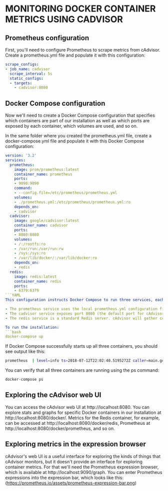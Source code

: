 # MONITORING DOCKER CONTAINER METRICS USING CADVISOR

## Prometheus configuration
First, you'll need to configure Prometheus to scrape metrics from cAdvisor. Create a prometheus.yml file and populate it with this configuration:
```YAML
scrape_configs:
- job_name: cadvisor
  scrape_interval: 5s
  static_configs:
  - targets:
    - cadvisor:8080
```  

## Docker Compose configuration
Now we'll need to create a Docker Compose configuration that specifies which containers are part of our installation as well as which ports are exposed by each container, which volumes are used, and so on.

In the same folder where you created the prometheus.yml file, create a docker-compose.yml file and populate it with this Docker Compose configuration:
```YAML
version: '3.2'
services:
  prometheus:
    image: prom/prometheus:latest
    container_name: prometheus
    ports:
    - 9090:9090
    command:
    - --config.file=/etc/prometheus/prometheus.yml
    volumes:
    - ./prometheus.yml:/etc/prometheus/prometheus.yml:ro
    depends_on:
    - cadvisor
  cadvisor:
    image: google/cadvisor:latest
    container_name: cadvisor
    ports:
    - 8080:8080
    volumes:
    - /:/rootfs:ro
    - /var/run:/var/run:rw
    - /sys:/sys:ro
    - /var/lib/docker/:/var/lib/docker:ro
    depends_on:
    - redis
  redis:
    image: redis:latest
    container_name: redis
    ports:
    - 6379:6379
```YAML  
This configuration instructs Docker Compose to run three services, each of which corresponds to a Docker container:  

- The prometheus service uses the local prometheus.yml configuration file (imported into the container by the volumes parameter).  
- The cadvisor service exposes port 8080 (the default port for cAdvisor metrics) and relies on a variety of local volumes (/, /var/run, etc.).  
- The redis service is a standard Redis server. cAdvisor will gather container metrics from this container automatically, i.e. without any further   configuration.  

To run the installation:  
```bash
docker-compose up
```

If Docker Compose successfully starts up all three containers, you should see output like this:  
```bash  
prometheus  | level=info ts=2018-07-12T22:02:40.5195272Z caller=main.go:500 msg="Server is ready to receive web requests."
```
You can verify that all three containers are running using the ps command:
```bash
docker-compose ps
```  
## Exploring the cAdvisor web UI  
You can access the cAdvisor web UI at http://localhost:8080. You can explore stats and graphs for specific Docker containers in our installation at http://localhost:8080/docker/<container>. Metrics for the Redis container, for example, can be accessed at http://localhost:8080/docker/redis, Prometheus at http://localhost:8080/docker/prometheus, and so on.

## Exploring metrics in the expression browser  
cAdvisor's web UI is a useful interface for exploring the kinds of things that cAdvisor monitors, but it doesn't provide an interface for exploring container metrics. For that we'll need the Prometheus expression browser, which is available at http://localhost:9090/graph. You can enter Prometheus expressions into the expression bar, which looks like this:(https://prometheus.io/assets/prometheus-expression-bar.png)
